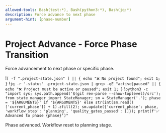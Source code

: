 ```yaml
---
allowed-tools: Bash(test:*), Bash(python3:*), Bash(jq:*)
description: Force advance to next phase
argument-hint: [phase-number]
---
```


# Project Advance - Force Phase Transition

Force advancement to next phase or specific phase.

!`[ -f ".project-state.json" ] || { echo "❌ No project found"; exit 1; }`
!`jq -r '.status' .project-state.json | grep -qE "active|paused" || { echo "❌ Project must be active or paused"; exit 1; }`
!`python3 -c "import sys; sys.path.append('$(git rev-parse --show-toplevel)/src'); from state_manager import StateManager; sm = StateManager('.'); phase = '${ARGUMENTS}' if '${ARGUMENTS}' else str(int(sm.read()['current_phase']) + 1).zfill(2); sm.update({'current_phase': phase, 'workflow_step': 'planning', 'quality_gates_passed': []}); print(f'✅ Advanced to phase {phase}')"`

Phase advanced. Workflow reset to planning stage.